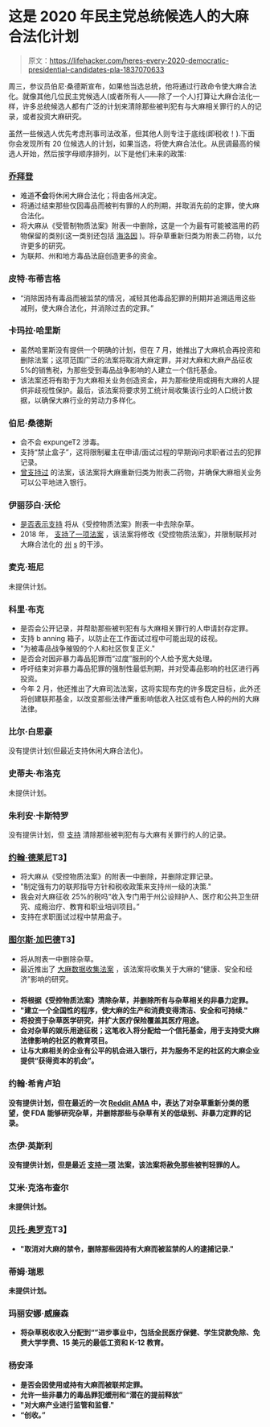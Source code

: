 # 这是 2020 年民主党总统候选人的大麻合法化计划

> 原文：<https://lifehacker.com/heres-every-2020-democratic-presidential-candidates-pla-1837070633>

周三，参议员伯尼·桑德斯宣布，如果他当选总统，他将通过行政命令使大麻合法化。就像其他几位民主党候选人(或者所有人——除了一个人)打算让大麻合法化一样，许多总统候选人都有广泛的计划来清除那些被判犯有与大麻相关罪行的人的记录，或者投资大麻研究。



虽然一些候选人优先考虑刑事司法改革，但其他人则专注于底线(即税收！).下面你会发现所有 20 位候选人的计划，如果当选，将使大麻合法化。从民调最高的候选人开始，然后按字母顺序排列，以下是他们未来的政策:

### [乔拜登](https://joebiden.com/justice/)

*   难道**不会**将休闲大麻合法化；将由各州决定。
*   将通过结束那些仅因毒品而被判有罪的人的刑期，并取消先前的定罪，使大麻合法化。
*   将大麻从《受管制物质法案》附表一中删除，这是一个为最有可能被滥用的药物保留的类别(这一类别还包括 [海洛因](https://www.deadiversion.usdoj.gov/schedules/) )。将杂草重新归类为附表二药物，以允许更多的研究。
*   为联邦、州和地方毒品法庭创造更多的资金。

### 皮特·布蒂吉格

*   “消除因持有毒品而被监禁的情况，减轻其他毒品犯罪的刑期并追溯适用这些减刑，使大麻合法化，并消除过去的定罪。”

### 卡玛拉·哈里斯

*   虽然哈里斯没有提供一个明确的计划，但在 7 月，她推出了大麻机会再投资和删除法案；这项范围广泛的法案将取消大麻定罪，并对大麻和大麻产品征收 5%的销售税，为那些受到毒品战争影响的人建立一个信托基金。
*   该法案还将有助于为大麻相关业务创造资金，并为那些使用或拥有大麻的人提供非歧视性保护。最后，该法案将要求劳工统计局收集该行业的人口统计数据，以确保大麻行业的劳动力多样化。

### 伯尼·桑德斯

*   会不会 expungeT2 涉毒。
*   支持“禁止盒子”，这将限制雇主在申请/面试过程的早期询问求职者过去的犯罪记录。
*   [曾支持过](https://feelthebern.org/bernie-sanders-on-drug-policy/) 的法案，该法案将大麻重新归类为附表二药物，并确保大麻相关业务可以公平地进入银行。

### 伊丽莎白·沃伦

*   [是否表示支持](https://www.marijuanamoment.net/elizabeth-warren-talks-marijuana-in-new-hampshire-presidential-campaign-stop/) 将从《受控物质法案》附表一中去除杂草。
*   2018 年， [支持了一项法案](https://www.boston.com/news/politics/2018/06/07/elizabeth-warren-marijuana-bill) ，该法案将修改《受控物质法案》，并限制联邦对大麻合法化的 [州](https://www.cnbc.com/2019/07/10/us-lawmakers-look-to-legalize-pot-in-historic-marijuana-reform-hearing.html) [s](https://www.cnbc.com/2019/07/10/us-lawmakers-look-to-legalize-pot-in-historic-marijuana-reform-hearing.html) 的干涉。

### 麦克·班尼

未提供计划。

### 科里·布克

*   是否会公开记录，并帮助那些被判犯有与大麻相关罪行的人申请封存定罪。
*   支持 b anning 箱子，以防止在工作面试过程中可能出现的歧视。
*   "为被毒品战争摧毁的个人和社区恢复正义."
*   是否会对因非暴力毒品犯罪而“过度”服刑的个人给予宽大处理。
*   呼吁结束对非暴力毒品犯罪的强制性最低刑期，并对受毒品影响的社区进行再投资。
*   今年 2 月，他还推出了大麻司法法案，这将实现布克的许多既定目标，此外还将创建联邦基金，以改变那些法律严重影响低收入社区或有色人种的州的大麻法律。

### 比尔·白思豪

没有提供计划(但最近支持休闲大麻合法化)。

### 史蒂夫·布洛克

未提供计划。

### 朱利安·卡斯特罗

没有提供计划，但 [支持](https://twitter.com/juliancastro/status/1116534126444797952?lang=en) 清除那些被判犯有与大麻有关罪行的人的记录。

### [约翰·德莱尼](https://www.johndelaney.com/issues/criminal-justice-reform/)T3】

*   将大麻从《受控物质法案》的附表一中删除，并删除定罪记录。
*   "制定强有力的联邦指导方针和税收政策来支持州一级的决策."
*   我会对大麻征收 25%的税吗“收入专门用于州公设辩护人、医疗和公共卫生研究、成瘾治疗、教育和职业培训项目。”
*   支持在求职面试过程中禁用盒子。

### [图尔斯·加巴德](https://www.tulsi2020.com/record/enact-criminal-justice-reform)T3】

*   将从附表一中删除杂草。
*   最近推出了 [大麻数据收集法案](https://thecannabisindustry.org/new-bill-marijuana-data-collection-act/) ，该法案将收集关于大麻的“健康、安全和经济”影响的研究。

### [](https://medium.com/team-gillibrand/its-time-to-legalize-marijuana-nationwide-here-s-my-plan-to-do-it-88a137d78f30)

*   **将根据《受控物质法案》清除杂草，并删除所有与杂草相关的非暴力定罪。**
*   **"建立一个全国性的程序，使大麻的生产和消费变得清洁、安全和可持续."**
*   **将投资于杂草医学研究，并扩大医疗保险覆盖其医疗用途。**
*   **会对杂草的娱乐用途征税；这笔收入将分配给一个信托基金，用于支持受大麻法律影响的社区的教育项目。**
*   **让与大麻相关的企业有公平的机会进入银行，并为服务不足的社区的大麻企业提供“获得资本的机会”。**

### **约翰·希肯卢珀**

**没有提供计划，但在最近的一次 [Reddit AMA](https://www.reddit.com/r/politics/comments/c66qxi/im_john_hickenlooper_a_geologist_turned_brewer/es6ley8/) 中，表达了对杂草重新分类的愿望，使 FDA 能够研究杂草，并删除那些与杂草有关的低级别、非暴力定罪的记录。**

### **杰伊·英斯利**

**没有提供计划，但是最近 [支持一项](https://www.apnews.com/171257a4856c4af38e64f268f7343453) 法案，该法案将赦免那些被判轻罪的人。**

### **艾米·克洛布查尔**

**未提供计划。**

### **[贝托·奥罗克](https://betoorourke.com/#plans)T3】**

*   **"取消对大麻的禁令，删除那些因持有大麻而被监禁的人的逮捕记录."**

### **蒂姆·瑞恩**

**未提供计划。**

### **玛丽安娜·威廉森**

*   **将杂草税收收入分配到“”进步事业中，包括全民医疗保健、学生贷款免除、免费大学学费、15 美元的最低工资和 K-12 教育。**

### **杨安泽**

*   **是否会因使用或持有大麻而被联邦定罪。**
*   **允许一些非暴力的毒品罪犯缓刑和“潜在的提前释放”**
*   **"对大麻产业进行监管和监督."**
*   **“创收。”**